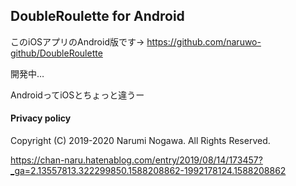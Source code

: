 ## DoubleRoulette for Android
このiOSアプリのAndroid版です→
https://github.com/naruwo-github/DoubleRoulette

開発中…

AndroidってiOSとちょっと違うー

#### Privacy policy
Copyright (C) 2019-2020 Narumi Nogawa. All Rights Reserved.

https://chan-naru.hatenablog.com/entry/2019/08/14/173457?_ga=2.13557813.322299850.1588208862-1992178124.1588208862
